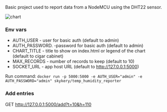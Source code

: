 Basic project used to report data from a NodeMCU using the DHT22 sensor.

![chart](https://i.ibb.co/F01j7T3/Screenshot-2023-03-10-at-21-47-07.png)


### Env vars
- AUTH_USER - user for basic auth (default to admin)
- AUTH_PASSWORD. -password for basic auth (default to admin)
- CHART_TITLE - title to show on index.html or legend of the chart (default to cigar cabinet)
- MAX_RECORDS - number of records to keep (default to 10)
- SOCKET_URL - app host URL (default to http://127.0.0.1:5000)

Run command: `docker run -p 5000:5000 -e AUTH_USER="admin" -e AUTH_PASSWORD="admin" skykery/temp_humidity_reporter`

### Add entries
GET http://127.0.0.1:5000/add?t=10&h=110
